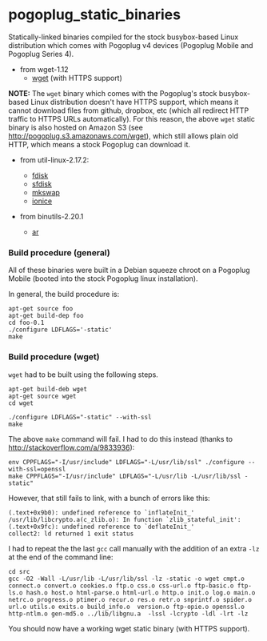 # pogoplug_static_binaries
Statically-linked binaries compiled for the stock busybox-based Linux distribution which comes with Pogoplug v4 devices (Pogoplug Mobile and Pogoplug Series 4).

* from wget-1.12
  * [wget](https://github.com/pepaslabs/pogoplug_static_binaries/blob/master/bin/wget?raw=true) (with HTTPS support)

**NOTE:** The `wget` binary which comes with the Pogoplug's stock busybox-based Linux distribution doesn't have HTTPS support, which means it cannot download files from github, dropbox, etc (which all redirect HTTP traffic to HTTPS URLs automatically).  For this reason, the above `wget` static binary is also hosted on Amazon S3 (see http://pogoplug.s3.amazonaws.com/wget), which still allows plain old HTTP, which means a stock Pogoplug can download it. 

* from util-linux-2.17.2:
  * [fdisk](https://github.com/pepaslabs/pogoplug_static_binaries/blob/master/bin/fdisk?raw=true)
  * [sfdisk](https://github.com/pepaslabs/pogoplug_static_binaries/blob/master/bin/sfdisk?raw=true)
  * [mkswap](https://github.com/pepaslabs/pogoplug_static_binaries/blob/master/bin/mkswap?raw=true)
  * [ionice](https://github.com/pepaslabs/pogoplug_static_binaries/blob/master/bin/ionice?raw=true)

* from binutils-2.20.1
  * [ar](https://github.com/pepaslabs/pogoplug_static_binaries/blob/master/bin/ar?raw=true)

### Build procedure (general)

All of these binaries were built in a Debian squeeze chroot on a Pogoplug Mobile (booted into the stock Pogoplug linux installation).

In general, the build procedure is:

```
apt-get source foo
apt-get build-dep foo
cd foo-0.1
./configure LDFLAGS='-static'
make
```

### Build procedure (wget)

`wget` had to be built using the following steps.

```
apt-get build-deb wget
apt-get source wget
cd wget
```

```
./configure LDFLAGS="-static" --with-ssl
make
```

The above `make` command will fail.  I had to do this instead (thanks to http://stackoverflow.com/a/9833936):

```
env CPPFLAGS="-I/usr/include" LDFLAGS="-L/usr/lib/ssl" ./configure --with-ssl=openssl
make CPPFLAGS="-I/usr/include" LDFLAGS="-L/usr/lib -L/usr/lib/ssl -static"
```

However, that still fails to link, with a bunch of errors like this:

```
(.text+0x9b0): undefined reference to `inflateInit_'
/usr/lib/libcrypto.a(c_zlib.o): In function `zlib_stateful_init':
(.text+0x9fc): undefined reference to `deflateInit_'
collect2: ld returned 1 exit status
```

I had to repeat the the last `gcc` call manually with the addition of an extra `-lz` at the end of the command line:

```
cd src
gcc -O2 -Wall -L/usr/lib -L/usr/lib/ssl -lz -static -o wget cmpt.o connect.o convert.o cookies.o ftp.o css.o css-url.o ftp-basic.o ftp-ls.o hash.o host.o html-parse.o html-url.o http.o init.o log.o main.o netrc.o progress.o ptimer.o recur.o res.o retr.o snprintf.o spider.o url.o utils.o exits.o build_info.o  version.o ftp-opie.o openssl.o http-ntlm.o gen-md5.o ../lib/libgnu.a  -lssl -lcrypto -ldl -lrt -lz
```

You should now have a working wget static binary (with HTTPS support).
